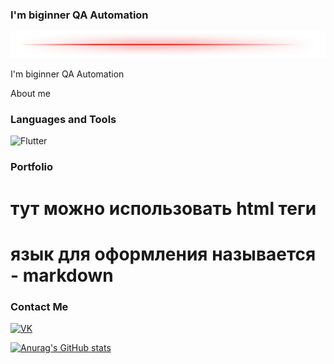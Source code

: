 ### I'm biginner QA Automation
![Header](https://github.com/iZhitin/iZhitin/blob/master/Assets/linija-png.png)

[//]: # (![Header]&#40;https://github.com/iZhitin/iZhitin/blob/master/Assets/1048181.png&#41;)

[//]: # (![Header]&#40;https://github.com/iZhitin/iZhitin/blob/master/Assets/1500x500.png&#41;)

[//]: # (![Header]&#40;https://github.com/iZhitin/iZhitin/blob/master/Assets/line-clipart-green-1.png&#41;)

I'm biginner QA Automation

About me

### Languages and Tools
![Flutter](https://img.shields.io/badge/d-Flutter-blue?style=for-the-badge&logo=javascript&logoColor=green)
### Portfolio
# тут можно использовать html теги
# язык для оформления называется - markdown
### Contact Me
[![VK](https://img.shields.io/badge/f-Vkontakte-090909?style=for-the-badge&logo=VK&logoColor=4F7DB3)](https://vk.com/ivanzhitin)
<!--
**iZhitin/iZhitin** is a ✨ _special_ ✨ repository because its `README.md` (this file) appears on your GitHub profile.

Here are some ideas to get you started:

- 🔭 I’m currently working on ...
- 🌱 I’m currently learning ...
- 👯 I’m looking to collaborate on ...
- 🤔 I’m looking for help with ...
- 💬 Ask me about ...
- 📫 How to reach me: ...
- 😄 Pronouns: ...
- ⚡ Fun fact: ...
-->

[![Anurag's GitHub stats](https://github-readme-stats.vercel.app/api?username=iZhitin)](https://github.com/anuraghazra/github-readme-stats)